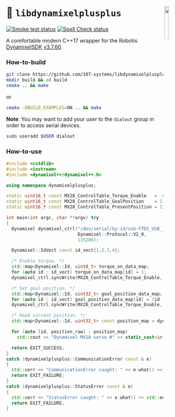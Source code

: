 <a href="https://107-systems.org/"><img align="right" src="https://raw.githubusercontent.com/107-systems/.github/main/logo/107-systems.png" width="15%"></a>
:floppy_disk: `libdynamixelplusplus`
====================================
[![Smoke test status](https://github.com/107-systems/libdynamixelplusplus/actions/workflows/smoke-test.yml/badge.svg)](https://github.com/107-systems/libdynamixelplusplus/actions/workflows/smoke-test.yml)
[![Spell Check status](https://github.com/107-systems/libdynamixelplusplus/actions/workflows/spell-check.yml/badge.svg)](https://github.com/107-systems/libdynamixelplusplus/actions/workflows/spell-check.yml)

A comfortable modern C++17 wrapper for the Robotis [DynamixelSDK](https://github.com/ROBOTIS-GIT/DynamixelSDK) [v3.7.60](https://github.com/ROBOTIS-GIT/DynamixelSDK/releases/tag/3.7.60).

### How-to-build
```bash
git clone https://github.com/107-systems/libdynamixelplusplus && cd libdynamixelplusplus
mkdir build && cd build
cmake .. && make
```
or
```bash
cmake -DBUILD_EXAMPLES=ON .. && make
```
**Note**: You may want to add your user to the `dialout` group in order to access serial devices.
```bash
sudo useradd $USER dialout
```

### How-to-use
```C++
#include <cstdlib>
#include <iostream>
#include <dynamixel++/dynamixel++.h>

using namespace dynamixelplusplus;

static uint16_t const MX28_ControlTable_Torque_Enable   =  64;
static uint16_t const MX28_ControlTable_GoalPosition    = 116;
static uint16_t const MX28_ControlTable_PresentPosition = 132;

int main(int argc, char **argv) try
{
  Dynamixel dynamixel_ctrl("/dev/serial/by-id/usb-FTDI_USB__-__Serial_Converter_FT4NNZ55-if00-port0",
                           Dynamixel::Protocol::V2_0,
                           115200);

  Dynamixel::IdVect const id_vect{1,2,3,4};

  /* Enable torque. */
  std::map<Dynamixel::Id, uint8_t> torque_on_data_map;
  for (auto id : id_vect) torque_on_data_map[id] = 1;
  dynamixel_ctrl.syncWrite(MX28_ControlTable_Torque_Enable, torque_on_data_map);

  /* Set goal position. */
  std::map<Dynamixel::Id, uint32_t> goal_position_data_map;
  for (auto id : id_vect) goal_position_data_map[id] = (id - 1) * 1024;
  dynamixel_ctrl.syncWrite(MX28_ControlTable_Torque_Enable, goal_position_data_map);

  /* Read current position. */
  std::map<Dynamixel::Id, uint32_t> const position_map = dynamixel_ctrl.syncRead<uint32_t>(MX28_ControlTable_PresentPosition, id_vect);

  for (auto [id, position_raw] : position_map)
    std::cout << "Dynamixel MX28 servo #" << static_cast<int>(id) << ": " << position_raw << std::endl;

  return EXIT_SUCCESS;
}
catch (dynamixelplusplus::CommunicationError const & e)
{
  std::cerr << "CommunicationError caught: " << e.what() << std::endl;
  return EXIT_FAILURE;
}
catch (dynamixelplusplus::StatusError const & e)
{
  std::cerr << "StatusError caught: " << e.what() << std::endl;
  return EXIT_FAILURE;
}
```
